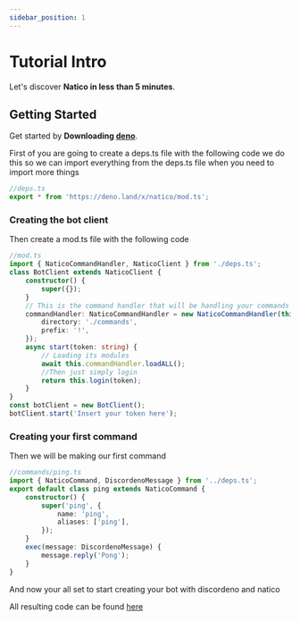 ```yaml
---
sidebar_position: 1
---
```


# Tutorial Intro

Let's discover **Natico in less than 5 minutes**.

## Getting Started

Get started by **Downloading [deno](https://deno.land/)**.

First of you are going to create a deps.ts file with the following code we do this so we can import everything from the deps.ts file when you need to import more things

```ts
//deps.ts
export * from 'https://deno.land/x/natico/mod.ts';
```

### Creating the bot client

Then create a mod.ts file with the following code

```ts
//mod.ts
import { NaticoCommandHandler, NaticoClient } from './deps.ts';
class BotClient extends NaticoClient {
	constructor() {
		super({});
	}
	// This is the command handler that will be handling your commands
	commandHandler: NaticoCommandHandler = new NaticoCommandHandler(this, {
		directory: './commands',
		prefix: '!',
	});
	async start(token: string) {
		// Loading its modules
		await this.commandHandler.loadALL();
		//Then just simply login
		return this.login(token);
	}
}
const botClient = new BotClient();
botClient.start('Insert your token here');
```

### Creating your first command

Then we will be making our first command

```ts
//commands/ping.ts
import { NaticoCommand, DiscordenoMessage } from '../deps.ts';
export default class ping extends NaticoCommand {
	constructor() {
		super('ping', {
			name: 'ping',
			aliases: ['ping'],
		});
	}
	exec(message: DiscordenoMessage) {
		message.reply('Pong');
	}
}
```

And now your all set to start creating your bot with discordeno and natico

All resulting code can be found [here](https://github.com/naticoo/examplebot/tree/main/basic-commands)
